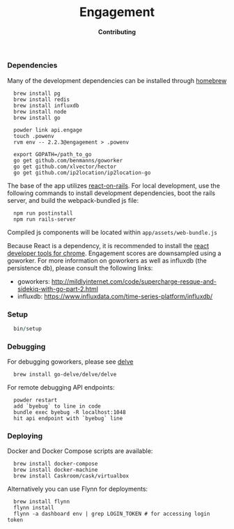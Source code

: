 <h1 align="center">Engagement<br></h1>
<h4 align="center">Contributing</h4>
<br>

### Dependencies

Many of the development dependencies can be installed through [homebrew](http://brew.sh)

```unix
  brew install pg
  brew install redis
  brew install influxdb
  brew install node
  brew install go

  powder link api.engage
  touch .powenv
  rvm env -- 2.2.3@engagement > .powenv

  export GOPATH=/path_to_go
  go get github.com/benmanns/goworker
  go get github.com/xlvector/hector
  go get github.com/ip2location/ip2location-go
```

The base of the app utilizes [react-on-rails](https://github.com/shakacode/react_on_rails). For local development, use the following commands to install development dependencies, boot the rails server, and build the webpack-bundled js file:

```unix
  npm run postinstall
  npm run rails-server
```

Compiled js components will be located within `app/assets/web-bundle.js`

Because React is a dependency, it is recommended to install the [react developer tools for chrome](https://chrome.google.com/webstore/detail/react-developer-tools/fmkadmapgofadopljbjfkapdkoienihi/related). Engagement scores are downsampled using a goworker. For more information on goworkers as well as influxdb (the persistence db), please consult the following links:

- goworkers: http://mildlyinternet.com/code/supercharge-resque-and-sidekiq-with-go-part-2.html
- influxdb: https://www.influxdata.com/time-series-platform/influxdb/

### Setup

```ruby
  bin/setup
```

### Debugging

For debugging goworkers, please see [delve](https://github.com/go-delve/homebrew-delve)

```unix
  brew install go-delve/delve/delve
```

For remote debugging API endpoints:

```unix
  powder restart
  add `byebug` to line in code
  bundle exec byebug -R localhost:1048
  hit api endpoint with `byebug` line
```

### Deploying

Docker and Docker Compose scripts are available:

```unix
  brew install docker-compose
  brew install docker-machine
  brew install Caskroom/cask/virtualbox
```

Alternatively you can use Flynn for deployments:

```unix
  brew install flynn
  flynn install
  flynn -a dashboard env | grep LOGIN_TOKEN # for accessing login token
```
